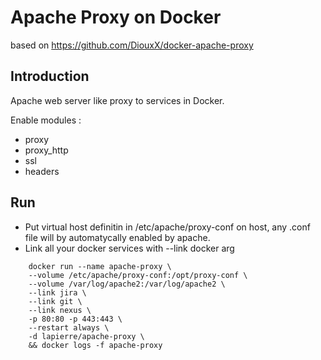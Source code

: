 # Apache Proxy on Docker

based on https://github.com/DiouxX/docker-apache-proxy

## Introduction
Apache web server like proxy to services in Docker.

Enable modules :
  * proxy
  * proxy_http
  * ssl
  * headers

## Run

* Put virtual host definitin in  /etc/apache/proxy-conf on host, any .conf file will by automatycally enabled by apache.
* Link all your docker services with --link docker arg

```
    docker run --name apache-proxy \
    --volume /etc/apache/proxy-conf:/opt/proxy-conf \
    --volume /var/log/apache2:/var/log/apache2 \
    --link jira \
    --link git \
    --link nexus \
    -p 80:80 -p 443:443 \
    --restart always \
    -d lapierre/apache-proxy \
    && docker logs -f apache-proxy
```
